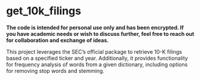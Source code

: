 # get_10k_filings
**The code is intended for personal use only and has been encrypted. If you have academic needs or wish to discuss further, feel free to reach out for collaboration and exchange of ideas.**

This project leverages the SEC’s official package to retrieve 10-K filings based on a specified ticker and year. Additionally, it provides functionality for frequency analysis of words from a given dictionary, including options for removing stop words and stemming. 
